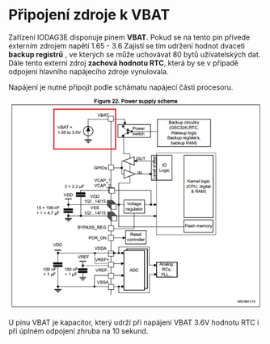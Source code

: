 # Připojení zdroje k VBAT

Zařízení IODAG3E disponuje pinem **VBAT**. Pokud se na tento pin přivede externím zdrojem napětí 1.65 - 3.6 Zajistí se tím udržení hodnot dvaceti **backup registrů** , ve kterých se může uchovávat 80 bytů uživatelských dat. Dále tento externí zdroj **zachová hodnotu RTC**, která by se v případě odpojení hlavního napájecího zdroje vynulovala.

Napájení je nutné připojit podle schámatu napájecí části procesoru.

![Power supply schema](../../../../.gitbook/assets/power_schema.PNG)

U pinu VBAT je kapacitor, který udrží při napájení VBAT 3.6V hodnotu RTC i při úplném odpojení zhruba na 10 sekund.

